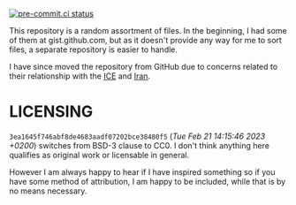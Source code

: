 [![pre-commit.ci status](https://results.pre-commit.ci/badge/github/Mikaela/gist/master.svg)](https://results.pre-commit.ci/latest/github/Mikaela/gist/master)

This repository is a random assortment of files. In the beginning, I had
some of them at gist.github.com, but as it doesn't provide any way for me
to sort files, a separate repository is easier to handle.

I have since moved the repository from GitHub due to concerns related to
their relationship with the
[ICE](https://github.com/selfagency/microsoft-drop-ice) and
[Iran](https://github.com/1995parham/github-do-not-ban-us).

# LICENSING

`3ea1645f746abf8de4683aadf07202bce38480f5` (_Tue Feb 21 14:15:46 2023 +0200_) switches from BSD-3 clause to
CC0. I don't think anything here qualifies as original work or licensable
in general.

However I am always happy to hear if I have inspired something so if you
have some method of attribution, I am happy to be included, while that is
by no means necessary.
